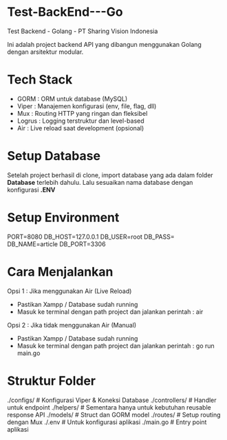 # Test-BackEnd---Go
Test Backend - Golang - PT Sharing Vision Indonesia

Ini adalah project backend API yang dibangun menggunakan Golang dengan arsitektur modular.

# Tech Stack
- GORM   : ORM untuk database (MySQL) 
- Viper  : Manajemen konfigurasi (env, file, flag, dll) 
- Mux    : Routing HTTP yang ringan dan fleksibel 
- Logrus : Logging terstruktur dan level-based 
- Air    : Live reload saat development (opsional) 

# Setup Database
Setelah project berhasil di clone, import database yang ada dalam folder **Database** terlebih dahulu. Lalu sesuaikan nama database dengan konfigurasi **.ENV**

# Setup Environment
PORT=8080
DB_HOST=127.0.0.1
DB_USER=root
DB_PASS=
DB_NAME=article
DB_PORT=3306

# Cara Menjalankan
Opsi 1 : Jika menggunakan Air (Live Reload)
  - Pastikan Xampp / Database sudah running
  - Masuk ke terminal dengan path project dan jalankan perintah : air

Opsi 2 : Jika tidak menggunakan Air (Manual)
  - Pastikan Xampp / Database sudah running
  - Masuk ke terminal dengan path project dan jalankan perintah : go run main.go

# Struktur Folder
./configs/        # Konfigurasi Viper & Koneksi Database
./controllers/    # Handler untuk endpoint
./helpers/        # Sementara hanya untuk kebutuhan reusable response API
./models/         # Struct dan GORM model
./routes/         # Setup routing dengan Mux
./.env            # Untuk konfigurasi aplikasi
./main.go         # Entry point aplikasi




